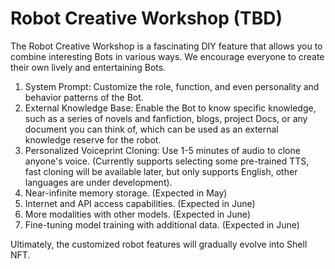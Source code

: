 # Robot Creative Workshop (TBD)

The Robot Creative Workshop is a fascinating DIY feature that allows you to combine interesting Bots in various ways. We encourage everyone to create their own lively and entertaining Bots.

1. System Prompt: Customize the role, function, and even personality and behavior patterns of the Bot.
2. External Knowledge Base: Enable the Bot to know specific knowledge, such as a series of novels and fanfiction, blogs, project Docs, or any document you can think of, which can be used as an external knowledge reserve for the robot.
3. Personalized Voiceprint Cloning: Use 1-5 minutes of audio to clone anyone's voice. (Currently supports selecting some pre-trained TTS, fast cloning will be available later, but only supports English, other languages are under development).
4. Near-infinite memory storage. (Expected in May)
5. Internet and API access capabilities. (Expected in June)
6. More modalities with other models. (Expected in June)
7. Fine-tuning model training with additional data. (Expected in June)

Ultimately, the customized robot features will gradually evolve into Shell NFT.